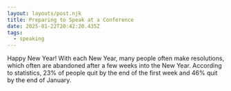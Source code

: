 ```yaml
---
layout: layouts/post.njk
title: Preparing to Speak at a Conference
date: 2025-01-22T20:42:20.435Z
tags:
  - speaking
---
```

H﻿appy New Year! With each New Year, many people often make resolutions, which often are abandoned after a few weeks into the New Year. According to statistics, 23% of people quit by the end of the first week and 46% quit by the end of January.